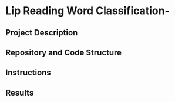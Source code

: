 # Lip Reading Word Classification-

## Project Description 

## Repository and Code Structure


## Instructions 

## Results
